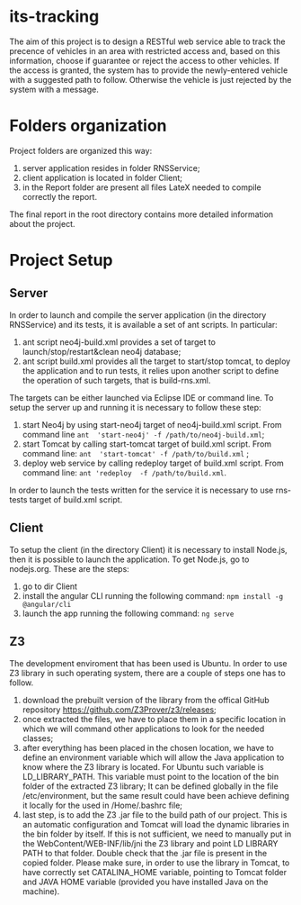#  its-tracking
The aim of this project is to design a RESTful web service able to track the precence of vehicles in an area with restricted access and, based on this information, choose if guarantee or reject the access to other vehicles. If the access is granted, the system has to provide the newly-entered vehicle with a suggested path to follow. Otherwise the vehicle is just rejected by the system with a message.

# Folders organization
Project folders are organized this way:
1. server application resides in folder RNSService;
2. client application is located in folder Client;
3. in the Report folder are present all files LateX needed to compile correctly the report.

The final report in the root directory contains more detailed information about the project.

# Project Setup

## Server
In order to launch and compile the server application (in the directory RNSService) and its tests, it is available a set of ant scripts. In particular:
1. ant script neo4j-build.xml provides a set of target to launch/stop/restart&clean neo4j database;
2. ant script build.xml provides all the target to start/stop tomcat, to deploy the application and to run tests, it relies upon another script to define the operation of such targets, that is build-rns.xml.

The targets can be either launched via Eclipse IDE or command line.
To setup the server up and running it is necessary to follow these step:
1. start Neo4j by using start-neo4j target of neo4j-build.xml script.
From command line `ant  'start-neo4j' -f /path/to/neo4j-build.xml`;
2. start Tomcat by calling start-tomcat target of build.xml script.
From command line: `ant  'start-tomcat' -f /path/to/build.xml` ;
3. deploy web service by calling redeploy target of build.xml script.
From command line: `ant 'redeploy  -f /path/to/build.xml`.

In order to launch the tests written for the service it is necessary to use rns-
tests target of build.xml script.

## Client
To setup the client (in the directory Client) it is necessary to install Node.js,
then it is possible to launch the application. To get Node.js, go to nodejs.org.
These are the steps:
1. go to dir Client
2. install the angular CLI running the following command:
`npm install -g @angular/cli`
3. launch the app running the following command:
`ng serve`

## Z3
The development enviroment that has been used is Ubuntu. In order to use
Z3 library in such operating system, there are a couple of steps one has to
follow.
1. download the prebuilt version of the library from the offical GitHub
repository https://github.com/Z3Prover/z3/releases;
2. once extracted the files, we have to place them in a specific location
in which we will command other applications to look for the needed
classes;
3. after everything has been placed in the chosen location, we have to
define an environment variable which will allow the Java application
to know where the Z3 library is located. For Ubuntu such variable is
LD_LIBRARY_PATH. This variable must point to the location of the
bin folder of the extracted Z3 library;
It can be  defined globally in the file /etc/environment, but the same result
could have been achieve defining it locally for the used in /Home/.bashrc
file;
4. last step, is to add the Z3 .jar file to the build path of our project.
This is an automatic configuration and Tomcat will load the dynamic libraries
in the bin folder by itself. If this is not sufficient, we need to manually put in
the WebContent/WEB-INF/lib/jni the Z3 library and point LD LIBRARY PATH
to that folder. Double check that the .jar file is present in the copied folder.
Please make sure, in order to use the library in Tomcat, to have correctly set
CATALINA_HOME variable, pointing to Tomcat folder and JAVA HOME
variable (provided you have installed Java on the machine).
